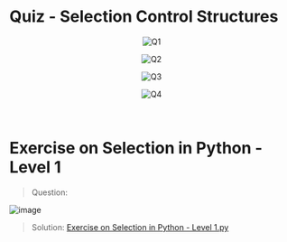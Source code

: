 # Quiz - Selection Control Structures

<div align="center">

![Q1](https://user-images.githubusercontent.com/49478000/222774054-b5edbe87-076b-493b-8032-426583183fe8.png)

![Q2](https://user-images.githubusercontent.com/49478000/222774091-34be064f-8afa-4c27-bc87-2fa00561221c.png)

![Q3](https://user-images.githubusercontent.com/49478000/222774184-d6e1002f-0608-4393-8363-3c2534b0d833.png)

![Q4](https://user-images.githubusercontent.com/49478000/222774259-8526c7b2-507f-4fc8-88bd-74b1d2fcff53.png)

</div>

<br/>

# Exercise on Selection in Python - Level 1

> Question:

![image](https://user-images.githubusercontent.com/49478000/222774498-9f95a507-3204-4bd5-b8ea-d6fc10ee4484.png)

> Solution: [Exercise on Selection in Python - Level 1.py](https://github.com/iamwatchdogs/Infytq-Programming-Fundamentals-using-Python-Part-1/blob/main/Selection%20Control%20Structures/Exercise%20on%20Selection%20in%20Python%20-%20Level%201.py)
